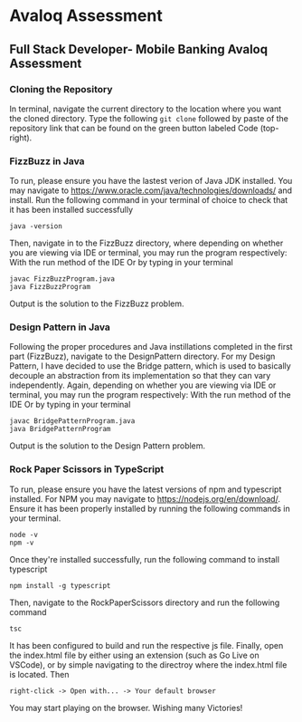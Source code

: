 # Avaloq Assessment

## Full Stack Developer- Mobile Banking Avaloq Assessment

### Cloning the Repository
In terminal, navigate the current directory to the location where you want the cloned directory. Type the following
```git clone```
followed by paste of the repository link that can be found on the green button labeled Code (top-right).

### FizzBuzz in Java
To run, please ensure you have the lastest verion of Java JDK installed. You may navigate to https://www.oracle.com/java/technologies/downloads/ and install.
Run the following command in your terminal of choice to check that it has been installed successfully
```
java -version
```
Then, navigate in to the FizzBuzz directory, where depending on whether you are viewing via IDE or terminal, you may run the program respectively: 
With the run method of the IDE
Or by typing in your terminal
```
javac FizzBuzzProgram.java
java FizzBuzzProgram
```
Output is the solution to the FizzBuzz problem.

### Design Pattern in Java
Following the proper procedures and Java instillations completed in the first part (FizzBuzz), navigate to the DesignPattern directory.
For my Design Pattern, I have decided to use the Bridge pattern, which is used to basically decouple an abstraction from its implementation so that they can vary independently.
Again, depending on whether you are viewing via IDE or terminal, you may run the program respectively: 
With the run method of the IDE
Or by typing in your terminal
```
javac BridgePatternProgram.java
java BridgePatternProgram
```
Output is the solution to the Design Pattern problem.

### Rock Paper Scissors in TypeScript
To run, please ensure you have the latest versions of npm and typescript installed.
For NPM you may navigate to https://nodejs.org/en/download/. Ensure it has been properly installed by running the following commands in your terminal.
```
node -v
npm -v
```
Once they're installed successfully, run the following command to install typescript
```
npm install -g typescript 
```
Then, navigate to the RockPaperScissors directory and run the following command 
```
tsc
```
It has been configured to build and run the respective js file. 
Finally, open the index.html file by either using an extension (such as Go Live on VSCode), or by simple navigating to the directroy where the index.html file is located. Then
```
right-click -> Open with... -> Your default browser
```
You may start playing on the browser. Wishing many Victories!
